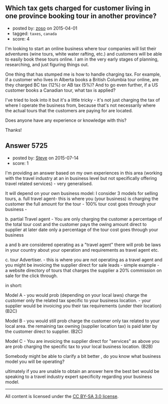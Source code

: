 ## Which tax gets charged for customer living in one province booking tour in another province?

- posted by: [zoso](https://stackexchange.com/users/4097316/zoso) on 2015-04-01
- tagged: `taxes`, `canada`
- score: 4

I'm looking to start an online business where tour companies will list their adventures (wine tours, white water rafting, etc.) and customers will be able to easily book these tours online. I am in the very early stages of planning, researching, and just figuring things out.

One thing that has stumped me is how to handle charging tax. For example, if a customer who lives in Alberta books a British Columbia tour online, are they charged BC tax (12%) or AB tax (5%)? And to go even further, if a US customer books a Canadian tour, what tax is applied?

I've tried to look into it but it's a little tricky - it's not just charging the tax of where I operate the business from, because that's not necessarily where the actual tours that the customers are paying for are located.

Does anyone have any experience or knowledge with this?

Thanks!


## Answer 5725

- posted by: [Steve](https://stackexchange.com/users/6570044/steve) on 2015-07-14
- score: 1

I'm providing an answer based on my own experiences in this area (working with the travel industry at an in business level but not specifically offering travel related services) - very generalised. 

It will depend on your own business model:
I consider 3 models for selling tours,
a. full travel agent- this is where you (your business) is charging the customer the full amount for the tour - 100% tour cost goes through your business - 

b. partial Travel agent - You are only charging the customer a percentage of the total tour cost and the customer pays the owing amount direct to supplier at later date
only a percentage of the tour cost goes through your business

a and b are considered operating as a "travel agent" there will prob be laws in your country about your operation and requirements as travel agent etc.

c. tour Advertiser. -  this is where you are not operating as a travel agent and you might be invoicing the supplier direct for sale leads - simple example - a website directory of tours that charges the supplier a 20% commission on sale for the click through.

in short: 

Model A - you would prob (depending on your local laws) charge the customer only the related tax specific to your business location. - your supplier would be invoicing you their tax requirements (under their location) (B2C)

Model B - you would still prob charge the customer only tax related to your local area.  the remaining tax owning (supplier location tax) is paid later by the customer direct to supplier. (B2C)
   
Model C - You are invoicing the supplier direct for "services" as above you are prob charging the specific tax to your local business location. (B2B)

Somebody might be able to clarify a bit better , do you know what business model you will be operating?

ultimately if you are unable to obtain an answer here the best bet would be speaking to a travel industry expert specificity regarding your business model.  





---

All content is licensed under the [CC BY-SA 3.0 license](https://creativecommons.org/licenses/by-sa/3.0/).
